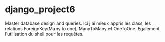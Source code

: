 # django_project6
Master  database design and queries.
Ici j'ai mieux appris les class, les relations ForeignKey(Many to one), ManyToMany et OneToOne. Egalement l'utilisation du shell pour les requêtes.
